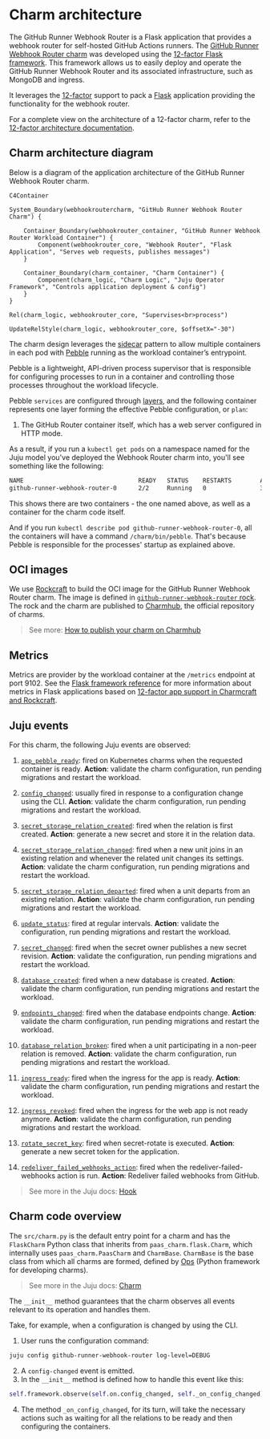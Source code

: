 # Charm architecture

The GitHub Runner Webhook Router is a Flask application that provides a webhook router for self-hosted GitHub Actions runners. The [GitHub Runner Webhook Router charm](https://github.com/canonical/github-runner-webhook-router/) was developed using the [12-factor Flask framework](https://canonical-charmcraft.readthedocs-hosted.com/en/stable/reference/extensions/flask-framework-extension/). This framework allows us to easily deploy and operate the GitHub Runner Webhook Router and its associated infrastructure, such as MongoDB and ingress.

It leverages the [12-factor](https://canonical-12-factor-app-support.readthedocs-hosted.com/en/latest/) support to pack a [Flask](https://flask.palletsprojects.com/) application providing the functionality for the webhook router.

For a complete view on the architecture of a 12-factor charm, refer to the [12-factor architecture documentation](https://canonical-12-factor-app-support.readthedocs-hosted.com/en/latest/explanation/charm-architecture/).

## Charm architecture diagram

Below is a diagram of the application architecture of the GitHub Runner Webhook Router charm.

```mermaid
C4Container

System_Boundary(webhookroutercharm, "GitHub Runner Webhook Router Charm") {

    Container_Boundary(webhookrouter_container, "GitHub Runner Webhook Router Workload Container") {
        Component(webhookrouter_core, "Webhook Router", "Flask Application", "Serves web requests, publishes messages")
    }

    Container_Boundary(charm_container, "Charm Container") {
        Component(charm_logic, "Charm Logic", "Juju Operator Framework", "Controls application deployment & config")
    }
}

Rel(charm_logic, webhookrouter_core, "Supervises<br>process")

UpdateRelStyle(charm_logic, webhookrouter_core, $offsetX="-30")

```


The charm design leverages the [sidecar](https://kubernetes.io/blog/2015/06/the-distributed-system-toolkit-patterns/#example-1-sidecar-containers) pattern to allow multiple containers in each pod with [Pebble](https://ops.readthedocs.io/en/latest/reference/pebble.html) running as the workload container’s entrypoint.

Pebble is a lightweight, API-driven process supervisor that is responsible for configuring processes to run in a container and controlling those processes throughout the workload lifecycle.

Pebble `services` are configured through [layers](https://github.com/canonical/pebble#layer-specification), and the following container represents one layer forming the effective Pebble configuration, or `plan`:

1. The GitHub Router container itself, which has a web server configured in HTTP mode.

As a result, if you run a `kubectl get pods` on a namespace named for the Juju model you've deployed the Webhook Router charm into, you'll see something like the following:

```bash
NAME                                READY   STATUS    RESTARTS        AGE
github-runner-webhook-router-0      2/2     Running   0               3d14h
```

This shows there are two containers - the one named above, as well as a container for the charm code itself.

And if you run `kubectl describe pod github-runner-webhook-router-0`, all the containers will have a command ```/charm/bin/pebble```. That's because Pebble is responsible for the processes' startup as explained above. 

## OCI images

We use [Rockcraft](https://canonical-rockcraft.readthedocs-hosted.com/en/latest/) to build the OCI image for the GitHub Runner Webhook Router charm.
The image is defined in [`github-runner-webhook-router` rock](https://github.com/canonical/github-runner-webhook-router/blob/main/rockcraft.yaml).
The rock and the charm are published to [Charmhub](https://charmhub.io/), the official repository of charms.

> See more: [How to publish your charm on Charmhub](https://canonical-charmcraft.readthedocs-hosted.com/en/stable/howto/manage-charms/#publish-a-charm-on-charmhub)

## Metrics

Metrics are provider by the workload container at the `/metrics` endpoint at port 9102. See the [Flask framework reference](https://documentation.ubuntu.com/rockcraft/en/latest/reference/extensions/flask-framework/) for
more information about metrics in Flask applications based on [12-factor app support in Charmcraft and Rockcraft](https://canonical-12-factor-app-support.readthedocs-hosted.com).

## Juju events

For this charm, the following Juju events are observed:

1. [`app_pebble_ready`](https://documentation.ubuntu.com/juju/3.6/reference/hook/index.html#container-pebble-ready): fired on Kubernetes charms when the requested container is ready. **Action**: validate the charm configuration, run pending migrations and restart the workload.

2. [`config_changed`](https://documentation.ubuntu.com/juju/latest/reference/hook/index.html#config-changed): usually fired in response to a configuration change using the CLI. **Action**: validate the charm configuration, run pending migrations and restart the workload.

3. [`secret_storage_relation_created`](https://documentation.ubuntu.com/juju/latest/reference/hook/index.html#endpoint-relation-created): fired when the relation is first created. **Action**: generate a new secret and store it in the relation data.

4. [`secret_storage_relation_changed`](https://documentation.ubuntu.com/juju/latest/reference/hook/index.html#endpoint-relation-changed): fired when a new unit joins in an existing relation and whenever the related unit changes its settings. **Action**: validate the charm configuration, run pending migrations and restart the workload.

5. [`secret_storage_relation_departed`](https://documentation.ubuntu.com/juju/latest/reference/hook/index.html#endpoint-relation-departed): fired when a unit departs from an existing relation. **Action**: validate the charm configuration, run pending migrations and restart the workload.

6. [`update_status`](https://documentation.ubuntu.com/juju/latest/reference/hook/index.html#update-status): fired at regular intervals. **Action**: validate the configuration, run pending migrations and restart the workload.

7. [`secret_changed`](https://documentation.ubuntu.com/juju/latest/reference/hook/index.html#secret-changed): fired when the secret owner publishes a new secret revision. **Action**: validate the configuration, run pending migrations and restart the workload.

8. [`database_created`](https://github.com/canonical/data-platform-libs): fired when a new database is created. **Action**: validate the charm configuration, run pending migrations and restart the workload.

9. [`endpoints_changed`](https://github.com/canonical/data-platform-libs): fired when the database endpoints change. **Action**: validate the charm configuration, run pending migrations and restart the workload.

10. [`database_relation_broken`](https://github.com/canonical/data-platform-libs): fired when a unit participating in a non-peer relation is removed. **Action**: validate the charm configuration, run pending migrations and restart the workload.

11. [`ingress_ready`](https://github.com/canonical/traefik-k8s-operator): fired when the ingress for the app is ready. **Action**: validate the charm configuration, run pending migrations and restart the workload.

12. [`ingress_revoked`](https://github.com/canonical/traefik-k8s-operator): fired when the ingress for the web app is not ready anymore. **Action**: validate the charm configuration, run pending migrations and restart the workload.

13. [`rotate_secret_key`](https://documentation.ubuntu.com/juju/latest/user/reference/action/): fired when secret-rotate is executed.  **Action**: generate a new secret token for the application.

14. [`redeliver_failed_webhooks_action`](https://documentation.ubuntu.com/juju/latest/reference/action/): fired when the redeliver-failed-webhooks action is run. **Action**: Redeliver failed webhooks from GitHub.


> See more in the Juju docs: [Hook](https://documentation.ubuntu.com/juju/latest/reference/hook/)

## Charm code overview

The `src/charm.py` is the default entry point for a charm and has the `FlaskCharm` Python class that inherits from `paas_charm.flask.Charm`, which internally uses `paas_charm.PaasCharm` and  `CharmBase`. `CharmBase` is the base class from which all charms are formed, defined by [Ops](https://ops.readthedocs.io/en/latest/) (Python framework for developing charms).

> See more in the Juju docs: [Charm](https://documentation.ubuntu.com/juju/latest/reference/charm/)

The `__init__` method guarantees that the charm observes all events relevant to its operation and handles them.

Take, for example, when a configuration is changed by using the CLI.

1. User runs the configuration command:
```bash
juju config github-runner-webhook-router log-level=DEBUG
```
2. A `config-changed` event is emitted.
3. In the `__init__` method is defined how to handle this event like this:
```python
self.framework.observe(self.on.config_changed, self._on_config_changed)
```
4. The method `_on_config_changed`, for its turn, will take the necessary actions such as waiting for all the relations to be ready and then configuring the containers.
